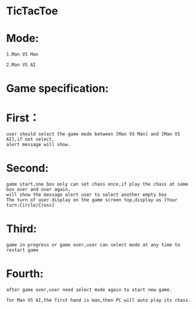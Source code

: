 # TicTacToe

# Mode: 
    1.Man VS Man
    
    2.Man VS AI
    
# Game specification:
#   First：
    user should select the game mode between [Man VS Man] and [Man VS AI],if not select,
    alert message will show.
#   Second:
    game start,one box only can set chass once,if play the chass at same box over and over again,
    will show the message alert user to select another empty box
    The turn of user display on the game screen top,display as [Your turn:Circle/Cross]
#   Third:
    game in progress or game over,user can select mode at any time to restart game
#   Fourth:
    after game over,user need select mode again to start new game.
    
    for Man VS AI,the first hand is man,then PC will auto play its chass.
